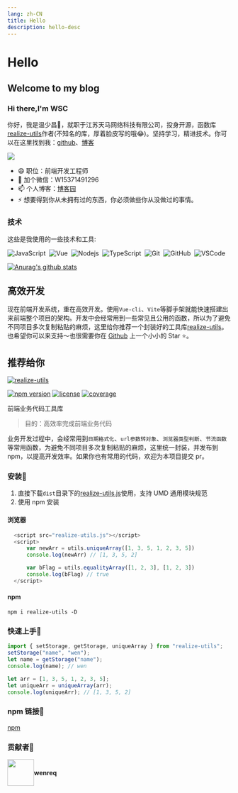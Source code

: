 ```yaml
---
lang: zh-CN
title: Hello
description: hello-desc 
---
```


# Hello
## Welcome to my blog
### Hi there,I'm WSC
你好，我是温少昌👋，就职于江苏天马网络科技有限公司，投身开源，函数库[realize-utils](https://github.com/wenreq/realize-utils)作者(不知名的库，厚着脸皮写的哦😂)。坚持学习，精进技术。你可以在这里找到我：[github](https://github.com/wenreq)、[博客](https://www.cnblogs.com/wenshaochang123/)

![](https://visitor-badge.glitch.me/badge?page_id=wenreq.wenreq)

- 😄 职位：前端开发工程师
- 💬 加个微信：W15371491296
- 📫 个人博客：[博客园](https://www.cnblogs.com/wenshaochang123/)
- ⚡ 想要得到你从未拥有过的东西，你必须做些你从没做过的事情。

### 技术
这些是我使用的一些技术和工具:

![JavaScript](https://img.shields.io/badge/-JavaScript-black?style=flat-square&logo=javascript)&nbsp;
![Vue](https://img.shields.io/badge/-Vue-339933?style=flat-square&logo=vue.js&logoColor=white)&nbsp;
![Nodejs](https://img.shields.io/badge/-Nodejs-339933?style=flat-square&logo=Node.js&logoColor=white)&nbsp;
![TypeScript](https://img.shields.io/badge/-TypeScript-007ACC?style=flat-square&logo=typescript&logoColor=white)&nbsp;
![Git](https://img.shields.io/badge/-Git-black?style=flat-square&logo=git)&nbsp;
![GitHub](https://img.shields.io/badge/-GitHub-181717?style=flat-square&logo=github)&nbsp;
![VSCode](https://img.shields.io/badge/-VSCode-007ACC?style=flat-square&logo=visual-studio-code&logoColor=white)

[![Anurag's github stats](https://github-readme-stats.vercel.app/api?username=wenreq&show_icons=true&theme=cobalt)](https://github.com/anuraghazra/github-readme-stats)

## 高效开发
现在前端开发系统，重在高效开发。使用`Vue-cli`、`Vite`等脚手架就能快速搭建出来前端整个项目的架构。开发中会经常用到一些常见且公用的函数，所以为了避免不同项目多次复制粘贴的麻烦，这里给你推荐一个封装好的工具库[realize-utils](https://github.com/wenreq/realize-utils)。也希望你可以来支持～也很需要你在 [Github](https://github.com/wenreq/realize-utils) 上一个小小的 Star :star:。

## 推荐给你
[![realize-utils](http://124.222.234.238/utils/images/realize.png)](https://github.com/wenreq/realize-utils)

[![npm version](https://img.shields.io/static/v1?label=npm&message=v1.1.5&color=blue)](https://www.npmjs.com/package/realize-utils) [![license](https://img.shields.io/static/v1?label=license&message=MIT&color=green)](https://www.npmjs.com/package/realize-utils) [![coverage](https://img.shields.io/static/v1?label=coverage&message=80.71%&color=ff69b4)](https://github.com/wenreq/realize-utils/tree/master/test)

前端业务代码工具库

> 目的：高效率完成前端业务代码

业务开发过程中，会经常用到`日期格式化`、`url参数转对象`、`浏览器类型判断`、`节流函数`等常用函数，为避免不同项目多次复制粘贴的麻烦，这里统一封装，并发布到 npm，以提高开发效率。如果你也有常用的代码，欢迎为本项目提交 pr。

### 安装:wrench:

1. 直接下载`dist`目录下的[realize-utils.js](https://github.com/wenreq/realize-utils/blob/master/dist/realize-utils.js)使用，支持 UMD 通用模块规范
2. 使用 npm 安装

#### 浏览器

```js
  <script src="realize-utils.js"></script>
  <script>
      var newArr = utils.uniqueArray([1, 3, 5, 1, 2, 3, 5])
      console.log(newArr) // [1, 3, 5, 2]

      var bFlag = utils.equalityArray([1, 2, 3], [1, 2, 3])
      console.log(bFlag) // true
  </script>
```

#### npm

```shell
npm i realize-utils -D
```

### 快速上手:key:

```js
import { setStorage, getStorage, uniqueArray } from "realize-utils";
setStorage("name", "wen");
let name = getStorage("name");
console.log(name); // wen

let arr = [1, 3, 5, 1, 2, 3, 5];
let uniqueArr = uniqueArray(arr);
console.log(uniqueArr); // [1, 3, 5, 2]
```

### npm 链接:link:
[npm](https://www.npmjs.com/package/realize-utils)

### 贡献者👋
<div style="display: flex; align-items: center;">
  <img style=" float: left;" height="60px" src="http://124.222.234.238/utils/images/gitPicture.jpg">
  <h4 style="display: inline-block;">wenreq</h4>
</div>
